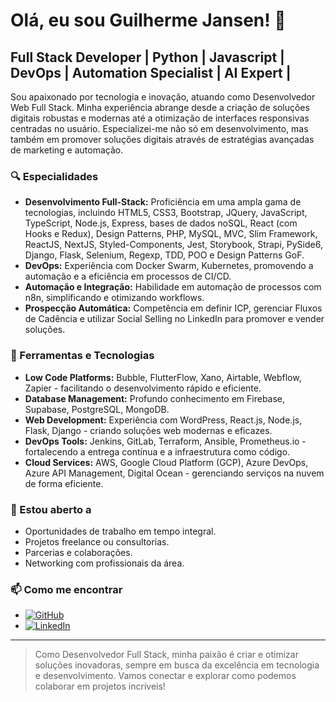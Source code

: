 # Olá, eu sou Guilherme Jansen! 👋

## Full Stack Developer | Python | Javascript | DevOps | Automation Specialist | AI Expert |

Sou apaixonado por tecnologia e inovação, atuando como Desenvolvedor Web Full Stack. Minha experiência abrange desde a criação de soluções digitais robustas e modernas até a otimização de interfaces responsivas centradas no usuário. Especializei-me não só em desenvolvimento, mas também em promover soluções digitais através de estratégias avançadas de marketing e automação.

### 🔍 Especialidades

- **Desenvolvimento Full-Stack:** Proficiência em uma ampla gama de tecnologias, incluindo HTML5, CSS3, Bootstrap, JQuery, JavaScript, TypeScript, Node.js, Express, bases de dados noSQL, React (com Hooks e Redux), Design Patterns, PHP, MySQL, MVC, Slim Framework, ReactJS, NextJS, Styled-Components, Jest, Storybook, Strapi, PySide6, Django, Flask, Selenium, Regexp, TDD, POO e Design Patterns GoF.
- **DevOps:** Experiência com Docker Swarm, Kubernetes, promovendo a automação e a eficiência em processos de CI/CD.
- **Automação e Integração:** Habilidade em automação de processos com n8n, simplificando e otimizando workflows.
- **Prospecção Automática:** Competência em definir ICP, gerenciar Fluxos de Cadência e utilizar Social Selling no LinkedIn para promover e vender soluções.

### 🚀 Ferramentas e Tecnologias

- **Low Code Platforms:** Bubble, FlutterFlow, Xano, Airtable, Webflow, Zapier - facilitando o desenvolvimento rápido e eficiente.
- **Database Management:** Profundo conhecimento em Firebase, Supabase, PostgreSQL, MongoDB.
- **Web Development:** Experiência com WordPress, React.js, Node.js, Flask, Django - criando soluções web modernas e eficazes.
- **DevOps Tools:** Jenkins, GitLab, Terraform, Ansible, Prometheus.io - fortalecendo a entrega contínua e a infraestrutura como código.
- **Cloud Services:** AWS, Google Cloud Platform (GCP), Azure DevOps, Azure API Management, Digital Ocean - gerenciando serviços na nuvem de forma eficiente.

### 🤝 Estou aberto a

- Oportunidades de trabalho em tempo integral.
- Projetos freelance ou consultorias.
- Parcerias e colaborações.
- Networking com profissionais da área.

### 📫 Como me encontrar

- [![GitHub][GitHub-badge]][GitHub-link]
- [![LinkedIn][LinkedIn-badge]][LinkedIn-link]

[GitHub-badge]: https://img.shields.io/badge/-GitHub-%23181717.svg?&style=for-the-badge&logo=GitHub&logoColor=white
[GitHub-link]: https://github.com/seu-usuario-github
[LinkedIn-badge]: https://img.shields.io/badge/-LinkedIn-%230077B5.svg?&style=for-the-badge&logo=LinkedIn&logoColor=white
[LinkedIn-link]: https://www.linkedin.com/in/seu-linkedin

---

> Como Desenvolvedor Full Stack, minha paixão é criar e otimizar soluções inovadoras, sempre em busca da excelência em tecnologia e desenvolvimento. Vamos conectar e explorar como podemos colaborar em projetos incríveis!
